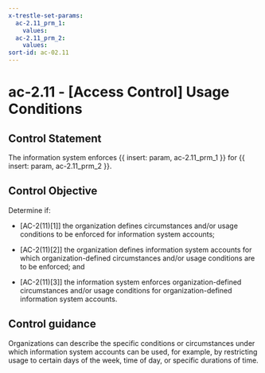 ```yaml
---
x-trestle-set-params:
  ac-2.11_prm_1:
    values:
  ac-2.11_prm_2:
    values:
sort-id: ac-02.11
---
```


# ac-2.11 - \[Access Control\] Usage Conditions

## Control Statement

The information system enforces {{ insert: param, ac-2.11_prm_1 }} for {{ insert: param, ac-2.11_prm_2 }}.

## Control Objective

Determine if:

- \[AC-2(11)[1]\] the organization defines circumstances and/or usage conditions to be enforced for information system accounts;

- \[AC-2(11)[2]\] the organization defines information system accounts for which organization-defined circumstances and/or usage conditions are to be enforced; and

- \[AC-2(11)[3]\] the information system enforces organization-defined circumstances and/or usage conditions for organization-defined information system accounts.

## Control guidance

Organizations can describe the specific conditions or circumstances under which information system accounts can be used, for example, by restricting usage to certain days of the week, time of day, or specific durations of time.
